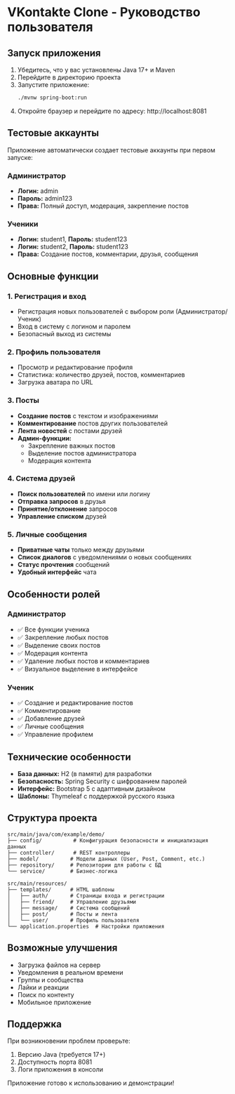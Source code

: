 # VKontakte Clone - Руководство пользователя

## Запуск приложения

1. Убедитесь, что у вас установлены Java 17+ и Maven
2. Перейдите в директорию проекта
3. Запустите приложение:
   ```bash
   ./mvnw spring-boot:run
   ```
4. Откройте браузер и перейдите по адресу: http://localhost:8081

## Тестовые аккаунты

Приложение автоматически создает тестовые аккаунты при первом запуске:

### Администратор
- **Логин:** admin
- **Пароль:** admin123
- **Права:** Полный доступ, модерация, закрепление постов

### Ученики
- **Логин:** student1, **Пароль:** student123
- **Логин:** student2, **Пароль:** student123
- **Права:** Создание постов, комментарии, друзья, сообщения

## Основные функции

### 1. Регистрация и вход
- Регистрация новых пользователей с выбором роли (Администратор/Ученик)
- Вход в систему с логином и паролем
- Безопасный выход из системы

### 2. Профиль пользователя
- Просмотр и редактирование профиля
- Статистика: количество друзей, постов, комментариев
- Загрузка аватара по URL

### 3. Посты
- **Создание постов** с текстом и изображениями
- **Комментирование** постов других пользователей
- **Лента новостей** с постами друзей
- **Админ-функции:**
  - Закрепление важных постов
  - Выделение постов администратора
  - Модерация контента

### 4. Система друзей
- **Поиск пользователей** по имени или логину
- **Отправка запросов** в друзья
- **Принятие/отклонение** запросов
- **Управление списком** друзей

### 5. Личные сообщения
- **Приватные чаты** только между друзьями
- **Список диалогов** с уведомлениями о новых сообщениях
- **Статус прочтения** сообщений
- **Удобный интерфейс** чата

## Особенности ролей

### Администратор
- ✅ Все функции ученика
- ✅ Закрепление любых постов
- ✅ Выделение своих постов
- ✅ Модерация контента
- ✅ Удаление любых постов и комментариев
- ✅ Визуальное выделение в интерфейсе

### Ученик
- ✅ Создание и редактирование постов
- ✅ Комментирование
- ✅ Добавление друзей
- ✅ Личные сообщения
- ✅ Управление профилем

## Технические особенности

- **База данных:** H2 (в памяти) для разработки
- **Безопасность:** Spring Security с шифрованием паролей
- **Интерфейс:** Bootstrap 5 с адаптивным дизайном
- **Шаблоны:** Thymeleaf с поддержкой русского языка

## Структура проекта

```
src/main/java/com/example/demo/
├── config/          # Конфигурация безопасности и инициализация данных
├── controller/      # REST контроллеры
├── model/          # Модели данных (User, Post, Comment, etc.)
├── repository/     # Репозитории для работы с БД
└── service/        # Бизнес-логика

src/main/resources/
├── templates/      # HTML шаблоны
│   ├── auth/       # Страницы входа и регистрации
│   ├── friend/     # Управление друзьями
│   ├── message/    # Система сообщений
│   ├── post/       # Посты и лента
│   └── user/       # Профиль пользователя
└── application.properties  # Настройки приложения
```

## Возможные улучшения

- Загрузка файлов на сервер
- Уведомления в реальном времени
- Группы и сообщества
- Лайки и реакции
- Поиск по контенту
- Мобильное приложение

## Поддержка

При возникновении проблем проверьте:
1. Версию Java (требуется 17+)
2. Доступность порта 8081
3. Логи приложения в консоли

Приложение готово к использованию и демонстрации! 
